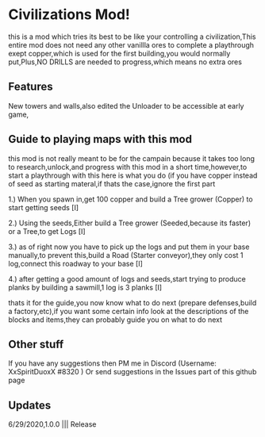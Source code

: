 # Civilizations Mod!
this is a mod which tries its best to be like your controlling a civilization,This entire mod does not need any other vanillla ores to complete a playthrough exept copper,which is used for the first building,you would normally put,Plus,NO DRILLS are needed to progress,which means no extra ores

## Features
New towers and walls,also edited the Unloader to be accessible at early game,

## Guide to playing maps with this mod
this mod is not really meant to be for the campain because it takes too long to research,unlock,and progress with this mod in a short time,however,to start a playthrough with this here is what you do (if you have copper instead of seed as starting materal,if thats the case,ignore the first part

1.) When you spawn in,get 100 copper and build a Tree grower (Copper) to start getting seeds [I] 

2.) Using the seeds,Either build a Tree grower (Seeded,because its faster) or a Tree,to get Logs [I] 

3.) as of right now you have to pick up the logs and put them in your base manually,to prevent this,build a Road (Starter conveyor),they only cost 1 log,connect this roadway to your base [I] 

4.) after getting a good amount of logs and seeds,start trying to produce planks by building a sawmill,1 log is 3 planks [I] 

thats it for the guide,you now know what to do next (prepare defenses,build a factory,etc),if you want some certain info look at the descriptions of the blocks and items,they can probably guide you on what to do next

## Other stuff
If you have any suggestions then PM me in Discord (Username: XxSpiritDuoxX #8320 ) Or send suggestions in the Issues part of this github page

## Updates

6/29/2020,1.0.0 ||| Release
